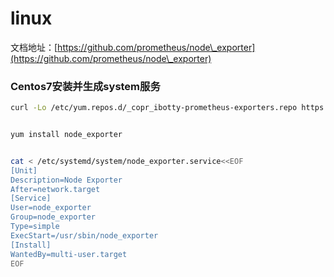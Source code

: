 # linux

文档地址：[https://github.com/prometheus/node\_exporter](https://github.com/prometheus/node\_exporter)



### Centos7安装并生成system服务

```bash
curl -Lo /etc/yum.repos.d/_copr_ibotty-prometheus-exporters.repo https://copr.fedorainfracloud.org/coprs/ibotty/prometheus-exporters/repo/epel-7/ibotty-prometheus-exporters-epel-7.repo


yum install node_exporter


cat < /etc/systemd/system/node_exporter.service<<EOF
[Unit] 
Description=Node Exporter 
After=network.target
[Service] 
User=node_exporter 
Group=node_exporter 
Type=simple 
ExecStart=/usr/sbin/node_exporter
[Install] 
WantedBy=multi-user.target 
EOF
```



